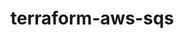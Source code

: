 # terraform-aws-sqs

<!-- BEGINNING OF PRE-COMMIT-TERRAFORM DOCS HOOK -->

<!-- END OF PRE-COMMIT-TERRAFORM DOCS HOOK -->